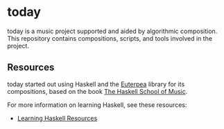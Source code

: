 # today

today is a music project supported and aided by algorithmic composition. This repository contains compositions, scripts, and tools involved in the project.

## Resources

today started out using Haskell and the [Euterpea](http://euterpea.com/) library for its compositions, based on the book [The Haskell School of Music](https://www.amazon.com/Haskell-School-Music-Signals-Symphonies/dp/1108416756/).

For more information on learning Haskell, see these resources:
- [Learning Haskell Resources](https://github.com/Jonathan-Llovet/learning-haskell/tree/master/resources)
